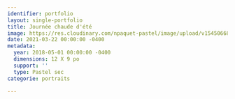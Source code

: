 ```yaml
---
identifier: portfolio
layout: single-portfolio
title: Journée chaude d'été
image: https://res.cloudinary.com/npaquet-pastel/image/upload/v1545066820/DSC00217-1.jpg
date: 2021-03-22 00:00:00 -0400
metadata:
  year: 2018-05-01 00:00:00 -0400
  dimensions: 12 X 9 po
  support: ''
  type: Pastel sec
categorie: portraits

---
```

